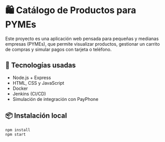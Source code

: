 # 🛍️ Catálogo de Productos para PYMEs

Este proyecto es una aplicación web pensada para pequeñas y medianas empresas (PYMEs), que permite visualizar productos, gestionar un carrito de compras y simular pagos con tarjeta o teléfono.

## 🚀 Tecnologías usadas

- Node.js + Express
- HTML, CSS y JavaScript
- Docker
- Jenkins (CI/CD)
- Simulación de integración con PayPhone

## 📦 Instalación local

```bash
npm install
npm start